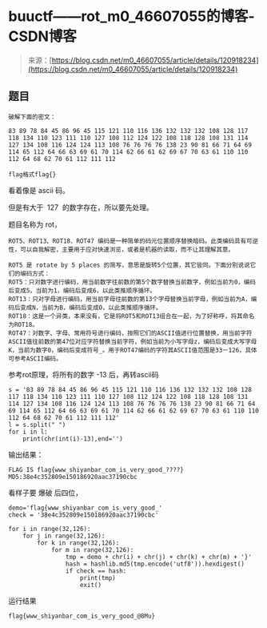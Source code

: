 <!--yml
category: 未分类
date: 2022-04-26 14:46:33
-->

# buuctf——rot_m0_46607055的博客-CSDN博客

> 来源：[https://blog.csdn.net/m0_46607055/article/details/120918234](https://blog.csdn.net/m0_46607055/article/details/120918234)

## 题目

```
破解下面的密文：

83 89 78 84 45 86 96 45 115 121 110 116 136 132 132 132 108 128 117 118 134 110 123 111 110 127 108 112 124 122 108 118 128 108 131 114 127 134 108 116 124 124 113 108 76 76 76 76 138 23 90 81 66 71 64 69 114 65 112 64 66 63 69 61 70 114 62 66 61 62 69 67 70 63 61 110 110 112 64 68 62 70 61 112 111 112

flag格式flag{} 
```

看着像是 ascii 码。

但是有大于  127  的数字存在，所以要先处理。

题目名称为 rot，

```
ROT5、ROT13、ROT18、ROT47 编码是一种简单的码元位置顺序替换暗码。此类编码具有可逆性，可以自我解密，主要用于应对快速浏览，或者是机器的读取，而不让其理解其意。

ROT5 是 rotate by 5 places 的简写，意思是旋转5个位置，其它皆同。下面分别说说它们的编码方式：
ROT5：只对数字进行编码，用当前数字往前数的第5个数字替换当前数字，例如当前为0，编码后变成5，当前为1，编码后变成6，以此类推顺序循环。
ROT13：只对字母进行编码，用当前字母往前数的第13个字母替换当前字母，例如当前为A，编码后变成N，当前为B，编码后变成O，以此类推顺序循环。
ROT18：这是一个异类，本来没有，它是将ROT5和ROT13组合在一起，为了好称呼，将其命名为ROT18。
ROT47：对数字、字母、常用符号进行编码，按照它们的ASCII值进行位置替换，用当前字符ASCII值往前数的第47位对应字符替换当前字符，例如当前为小写字母z，编码后变成大写字母K，当前为数字0，编码后变成符号_。用于ROT47编码的字符其ASCII值范围是33－126，具体可参考ASCII编码。
```

参考rot原理，将所有的数字 -13 后，再转ascii码

```
s = '83 89 78 84 45 86 96 45 115 121 110 116 136 132 132 132 108 128 117 118 134 110 123 111 110 127 108 112 124 122 108 118 128 108 131 114 127 134 108 116 124 124 113 108 76 76 76 76 138 23 90 81 66 71 64 69 114 65 112 64 66 63 69 61 70 114 62 66 61 62 69 67 70 63 61 110 110 112 64 68 62 70 61 112 111 112'
l = s.split(" ")
for i in l:
    print(chr(int(i)-13),end='')
```

输出结果：

```
FLAG IS flag{www_shiyanbar_com_is_very_good_????}
MD5:38e4c352809e150186920aac37190cbc
```

看样子要 爆破 后四位，

```
demo='flag{www_shiyanbar_com_is_very_good_'
check = '38e4c352809e150186920aac37190cbc'

for i in range(32,126):
    for j in range(32,126):
        for k in range(32,126):
            for m in range(32,126):
                tmp = demo + chr(i) + chr(j) + chr(k) + chr(m) + '}'
                hash = hashlib.md5(tmp.encode('utf8')).hexdigest()
                if check == hash:
                    print(tmp)
                    exit()
```

运行结果

```
flag{www_shiyanbar_com_is_very_good_@8Mu}
```